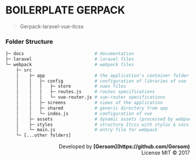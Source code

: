 # BOILERPLATE GERPACK

> Gerpack-laravel-vue-itcss



### Folder Structure

```bash
├─ docs                           # documentation
├─ laravel                        # laravel files
└─ webpack                        # webpack files
    ├─ src
    │    ├─ app                   # the application's container folder
    │    │   ├─ config            # configuration of libraries of vue
    │    │   │   ├─ store         # vuex files
    │    │   │   ├─ routes.js     # routes specifications
    │    │   │   └─ vue-router.js # vue-router specifications
    │    │   ├─ screens           # views of the application
    │    │   ├─ shared            # generic directory from app
    │    │   └─ index.js          # configuration of vue
    │    ├─ assets                # dynamic assets (processed by webpack)
    │    ├─ styles                # structure Itcss with stylus & sass
    │    └─ main.js               # entry file for webpack
    └─ [...other folders]  
```



<p style="text-align:right">
  Developed by
  <strong>
    [Gersom](https://github.com/Gersom)
  </strong><br />
  License MIT &copy; 2017
</p>
